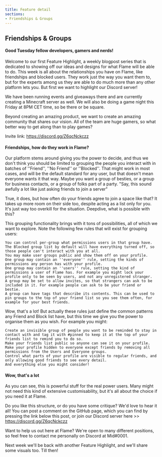 ```yaml
---
title: Feature detail
sections:
- Friendships & Groups
---
```


## Friendships & Groups <a name="Friendships & Groups"></a>
#### Good Tuesday fellow developers, gamers and nerds!

Welcome to our first Feature Highlight, a weekly blogpost series that is dedicated to showing off our ideas and designs for what Flame will be able to do. This week is all about the relationships you have on Flame, like friendships and blocked users. They work just the way you want them to, but for the experts among us they are able to do much more than any other platform lets you.
But first we want to highlight our Discord server!

We have been running events and giveaways there and are currently creating a Minecraft server as well. We will also be doing a game night this Friday at 8PM CET time, so be there or be square.

Beyond creating an amazing product, we want to create an amazing community that shares our vision. All of the team are huge gamers, so what better way to get along than to play games?

Invite link: https://discord.gg/Z6qcNckczz

#### Friendships, how do they work in Flame?

Our platform stems around giving you the power to decide, and thus we don't think you should be limited to grouping the people you interact with in batches of ''Friend'', ''No Friend'' or ''Blocked''. That might work in most cases, and will be the default standard for any user, but that doesn't mean everyone wants it that way. Maybe you want a group of besties, or a group for business contacts, or a group of folks part of a party.
"Say, this sound awfully a lot like just asking friends to join a server"

True, it does, but how often do your friends agree to join a space like that? It takes up more room on their side too, despite acting as a list only for you. It's just way too overkill for the situation.
Deepdive, what is possible with this?

This grouping functionality brings with it tons of possibilities, all of which we want to explore. Note the following few rules that will exist for grouping users:

    You can control per-group what permissions users in that group have. The Blocked group list by default will have everything turned off, so those people can't interact with you at all.
    You may make user groups public and show them off on your profile.
    One group may contain an ''everyone'' rule, setting the kinds of permissions any person has with your profile.
    One group may contain an ''users'' rule, setting the kind of permissions a user of Flame has. For example you might lock your profile only to be seen by users, and not any unregistered stranger.
    A group may be set to allow invites, so that strangers can ask to be included in it. For example people can ask to be your friend or bestie.
    A group can have tags that describe its contents. This can be used to pin groups to the top of your friend list so you see them often, for example for your best friends.

Wow, that's a lot! But actually these rules just define the common patterns any Friend and Block list have, but this time we give you the power to organise them as you wish. For example you might:

    Create an invisible group of people you want to be reminded to stay in contact with and tag it with #pinned to keep it at the top of your friends list to remind you to do so.
    Make your friends list public so anyone can see it on your profile.
    Make your profile hidden to everyone except friends by removing all permissions from the Users and Everyone groups.
    Control what parts of your profile are visible to regular friends, and only allowing good friends to see every detail.
    And everything else you might consider!

#### Wow, that's a lot

As you can see, this is powerful stuff for the real power users. Many might not need this kind of extensive customisability, but it's all about the choice if you need it at Flame.

Do you like this structure, or do you have some critique? We'd love to hear it all! You can post a comment on the GitHub page, which you can find by pressing the link below this post, or join our Discord server here >> https://discord.gg/Z6qcNckczz

Want to help us out here at Flame? We're open to many different positions, so feel free to contact me personally on Discord at Mid#0001.

Next week we'll be back with another Feature Highlight, and we'll share some visuals too. Till then!